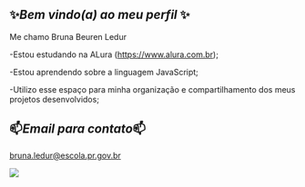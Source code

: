 ## ✨_Bem vindo(a) ao meu perfil_ ✨

Me chamo Bruna Beuren Ledur

-Estou estudando na ALura (https://www.alura.com.br);

-Estou aprendendo sobre a linguagem JavaScript;

-Utilizo esse espaço para minha organização e compartilhamento dos meus projetos desenvolvidos;

## 📫_Email para contato_📫

bruna.ledur@escola.pr.gov.br

![](https://media1.tenor.com/m/QaOupoIMS0kAAAAd/naruto-hokage.gif)
